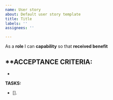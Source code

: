 ```yaml
---
name: User story
about: Default user story template
title: Title
labels: ''
assignees: ''

---
```


As a **role** I can **capability** so that **received benefit**

**ACCEPTANCE CRITERIA: 
-
-

**TASKS:**

- [].
